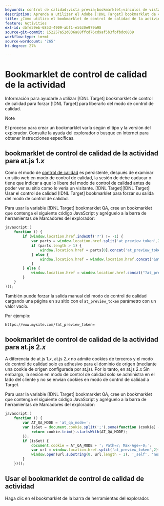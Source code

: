 ```yaml
---
keywords: control de calidad;vista previa;bookmarklet;vínculos de vista previa
description: Aprenda a utilizar el Adobe [!DNL Target] bookmarklet de control de calidad para forzar [!DNL Target] para liberarlo del modo de control de calidad.
title: ¿Cómo utilizo el bookmarklet de control de calidad de la actividad?
feature: Activities
exl-id: dbfe59eb-6853-4909-abf1-e5630e979a98
source-git-commit: 152257a52d836a88ffcd76cd9af5b3fbfbdc0839
workflow-type: tm+mt
source-wordcount: '265'
ht-degree: 27%

---
```


# Bookmarklet de control de calidad de la actividad

Información para ayudarle a utilizar [!DNL Target] bookmarklet de control de calidad para forzar [!DNL Target] para liberarlo del modo de control de calidad.

>[!NOTE]
>
>El proceso para crear un bookmarklet varía según el tipo y la versión del explorador. Consulte la ayuda del explorador o busque en Internet para obtener instrucciones específicas.

## bookmarklet de control de calidad de la actividad para at.js 1.*x*  

Como el modo de [control de calidad](/help/main/c-activities/c-activity-qa/activity-qa.md) es persistente, después de examinar un sitio web en modo de control de calidad, la sesión de debe caducar o tiene que indicar a que lo libere del modo de control de calidad antes de poder ver su sitio como lo vería un visitante. [!DNL Target][!DNL Target] Usar el control de calidad [!DNL Target] bookmarklet para forzar su salida del modo de control de calidad.

Para usar la variable [!DNL Target] bookmarklet QA, cree un bookmarklet que contenga el siguiente código JavaScript y agréguelo a la barra de herramientas de Marcadores del explorador:

```javascript
javascript:(
    function () {
        if (window.location.href.indexOf('?') != -1) {
            var parts = window.location.href.split('at_preview_token',2);
            if (parts.length > 1) {
                window.location.href = parts[0].concat('at_preview_token=');
            } else {
                window.location.href = window.location.href.concat("&at_preview_token=")
            }
        } else {
            window.location.href = window.location.href.concat("?at_preview_token=")
        }
    }
)();
```

También puede forzar la salida manual del modo de control de calidad cargando una página en su sitio con el `at_preview_token` parámetro con un valor vacío.

Por ejemplo:

`https://www.mysite.com/?at_preview_token=`

## bookmarklet de control de calidad de la actividad para at.js 2.*x*  

A diferencia de at.js 1.*x*, at.js 2.*x* no admite cookies de terceros y el modo de control de calidad solo es adhesivo para el dominio de origen (mediante una cookie de origen configurada por at.js). Por lo tanto, en at.js 2.*x* Sin embargo, la sesión en modo de control de calidad solo se administra en el lado del cliente y no se envían cookies en modo de control de calidad a Target.

Para usar la variable [!DNL Target] bookmarklet QA, cree un bookmarklet que contenga el siguiente código JavaScript y agréguelo a la barra de herramientas de Marcadores del explorador:

```javascript
javascript:(
    function () {
        var AT_QA_MODE = 'at_qa_mode=';
        var isSet = document.cookie.split(';').some(function (cookie) {
            return cookie.trim().startsWith(AT_QA_MODE);
        });
        if (isSet) {
            document.cookie = AT_QA_MODE + '; Path=/; Max-Age=-0;';
            var url = window.location.href.split('at_preview_token',2)[0];
            window.open(url.substring(0, url.length - 1), '_self', 'noreferrer');
        }
    })();
```

## Usar el bookmarklet de control de calidad de actividad

Haga clic en el bookmarklet de la barra de herramientas del explorador.
